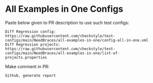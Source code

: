 # All Examples in One Configs
Paste below given to PR description to use such test configs:
```
Diff Regression config: https://raw.githubusercontent.com/checkstyle/test-configs/main/NeedBraces/all-examples-in-one/config-all-in-one.xml
Diff Regression projects: https://raw.githubusercontent.com/checkstyle/test-configs/main/NeedBraces/all-examples-in-one/list-of-projects.properties
```
Make comment in PR:
```
Github, generate report
```
